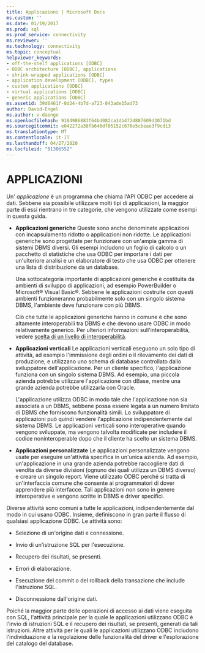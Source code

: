 ```yaml
---
title: Applicazioni | Microsoft Docs
ms.custom: ''
ms.date: 01/19/2017
ms.prod: sql
ms.prod_service: connectivity
ms.reviewer: ''
ms.technology: connectivity
ms.topic: conceptual
helpviewer_keywords:
- off-the-shelf applications [ODBC]
- ODBC architecture [ODBC], applications
- shrink-wrapped applications [ODBC]
- application development [ODBC], types
- custom applications [ODBC]
- virtual applications [ODBC]
- generic applications [ODBC]
ms.assetid: 39d6461f-0d24-4b7d-a723-843ade15ad73
author: David-Engel
ms.author: v-daenge
ms.openlocfilehash: 9184986883f64bd082ca1db472d887609d3071bd
ms.sourcegitcommit: e042272a38fb646df05152c676e5cbeae3f9cd13
ms.translationtype: MT
ms.contentlocale: it-IT
ms.lasthandoff: 04/27/2020
ms.locfileid: "81306552"
---
```

# <a name="applications"></a>APPLICAZIONI
Un' *applicazione* è un programma che chiama l'API ODBC per accedere ai dati. Sebbene sia possibile utilizzare molti tipi di applicazioni, la maggior parte di essi rientrano in tre categorie, che vengono utilizzate come esempi in questa guida.  
  
-   **Applicazioni generiche** Queste sono anche denominate applicazioni con incapsulamento ridotto o applicazioni non ridotte. Le applicazioni generiche sono progettate per funzionare con un'ampia gamma di sistemi DBMS diversi. Gli esempi includono un foglio di calcolo o un pacchetto di statistiche che usa ODBC per importare i dati per un'ulteriore analisi e un elaboratore di testo che usa ODBC per ottenere una lista di distribuzione da un database.  
  
     Una sottocategoria importante di applicazioni generiche è costituita da ambienti di sviluppo di applicazioni, ad esempio PowerBuilder o Microsoft® Visual Basic®. Sebbene le applicazioni costruite con questi ambienti funzioneranno probabilmente solo con un singolo sistema DBMS, l'ambiente deve funzionare con più DBMS.  
  
     Ciò che tutte le applicazioni generiche hanno in comune è che sono altamente interoperabili tra DBMS e che devono usare ODBC in modo relativamente generico. Per ulteriori informazioni sull'interoperabilità, vedere [scelta di un livello di interoperabilità](../../odbc/reference/develop-app/choosing-a-level-of-interoperability.md).  
  
-   **Applicazioni verticali** Le applicazioni verticali eseguono un solo tipo di attività, ad esempio l'immissione degli ordini o il rilevamento dei dati di produzione, e utilizzano uno schema di database controllato dallo sviluppatore dell'applicazione. Per un cliente specifico, l'applicazione funziona con un singolo sistema DBMS. Ad esempio, una piccola azienda potrebbe utilizzare l'applicazione con dBase, mentre una grande azienda potrebbe utilizzarla con Oracle.  
  
     L'applicazione utilizza ODBC in modo tale che l'applicazione non sia associata a un DBMS, sebbene possa essere legata a un numero limitato di DBMS che forniscono funzionalità simili. Lo sviluppatore di applicazioni può quindi vendere l'applicazione indipendentemente dal sistema DBMS. Le applicazioni verticali sono interoperative quando vengono sviluppate, ma vengono talvolta modificate per includere il codice noninteroperable dopo che il cliente ha scelto un sistema DBMS.  
  
-   **Applicazioni personalizzate** Le applicazioni personalizzate vengono usate per eseguire un'attività specifica in un'unica azienda. Ad esempio, un'applicazione in una grande azienda potrebbe raccogliere dati di vendita da diverse divisioni (ognuno dei quali utilizza un DBMS diverso) e creare un singolo report. Viene utilizzato ODBC perché si tratta di un'interfaccia comune che consente ai programmatori di dover apprendere più interfacce. Tali applicazioni non sono in genere interoperative e vengono scritte in DBMS e driver specifici.  
  
 Diverse attività sono comuni a tutte le applicazioni, indipendentemente dal modo in cui usano ODBC. Insieme, definiscono in gran parte il flusso di qualsiasi applicazione ODBC. Le attività sono:  
  
-   Selezione di un'origine dati e connessione.  
  
-   Invio di un'istruzione SQL per l'esecuzione.  
  
-   Recupero dei risultati, se presenti.  
  
-   Errori di elaborazione.  
  
-   Esecuzione del commit o del rollback della transazione che include l'istruzione SQL.  
  
-   Disconnessione dall'origine dati.  
  
 Poiché la maggior parte delle operazioni di accesso ai dati viene eseguita con SQL, l'attività principale per la quale le applicazioni utilizzano ODBC è l'invio di istruzioni SQL e il recupero dei risultati, se presenti, generati da tali istruzioni. Altre attività per le quali le applicazioni utilizzano ODBC includono l'individuazione e la regolazione delle funzionalità del driver e l'esplorazione del catalogo del database.

